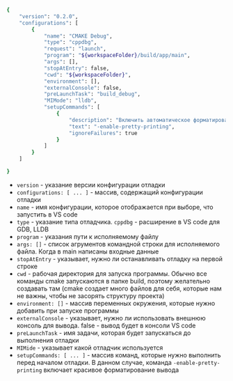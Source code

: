 ```bash
{
	"version": "0.2.0",
	"configurations": [
		{
			"name": "CMAKE Debug",
			"type": "cppdbg",
			"request": "launch",
			"program": "${workspaceFolder}/build/app/main",
			"args": [],
			"stopAtEntry": false,
			"cwd": "${workspaceFolder}",
			"environment": [],
			"externalConsole": false,
			"preLaunchTask": "build_debug",
			"MIMode": "lldb",
			"setupCommands": [
				{
					"description": "Включить автоматическое форматирование для gdb",
					"text": "-enable-pretty-printing",
					"ignoreFailures": true
				}
			]
		}
	]

}
```
- `version` - указание версии конфигурации отладки
- `configurations: [ ... ]` - массив, содержащий конфигурации отладки
- `name` - имя конфигурации, которое отображается при выборе, что запустить в VS code
- `type` - указание типа отладчика. `cppdbg` - расширение в VS code для GDB, LLDB
- `program` - указания пути к исполняемому файлу
- `args: []` - список агрументов командной строки для исполняемого файла. Когда в main написаны входные данные
- `stopAtEntry` - указывает, нужно ли останавливать отладку на первой строке
- `cwd` - рабочая директория для запуска программы. Обычно все команды cmake запускаются в папке build, поэтому желательно создавать там (cmake создает много файлов для себя, которые нам не важны, чтобы не засорять структуру проекта)
- `environment: []` - массив переменных окружения, которые нужно добавить при запуске программы
- `externalConsole` - указывает, нужно ли использовать внешнюю консоль для вывода. false - вывод будет в консоли VS code
- `preLaunchTask` - имя задачи, которая будет запускаться до выполнения отладки
- `MIMide` - указывает какой отладчик используется
- `setupCommands: [ ... ]` - массив команд, которые нужно выполнить перед началом отладки. В данном случае, команда `-enable-pretty-printing` включает красивое форматирование вывода